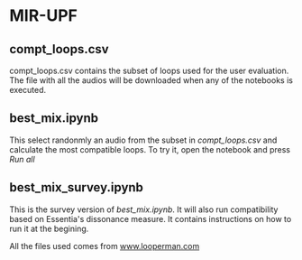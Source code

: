# MIR-UPF

## compt_loops.csv
compt_loops.csv contains the subset of loops used for the user evaluation. 
The file with all the audios will be downloaded when any of the notebooks is executed.

## best_mix.ipynb
This select randonmly an audio from the subset in *compt_loops.csv* and calculate the most compatible loops.
To try it, open the notebook and press _Run all_

## best_mix_survey.ipynb
This is the survey version of *best_mix.ipynb*. It will also run compatibility based on Essentia's dissonance measure.
It contains instructions on how to run it at the begining.

All the files used comes from www.looperman.com
